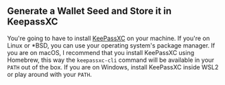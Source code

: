 ## Generate a Wallet Seed and Store it in KeepassXC

You're going to have to install [KeePassXC](https://keepassxc.org/) on your machine. If you're on Linux or *BSD, you can use your operating system's package manager.
If you are on macOS, I recommend that you install KeePassXC using Homebrew, this way the `keepassxc-cli` command will be available in your `PATH` out of the box.
If you are on Windows, install KeePassXC inside WSL2 or play around with your `PATH`.
